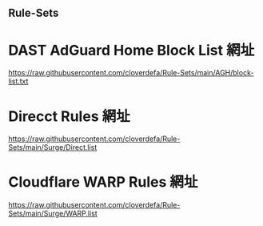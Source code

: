 ## Rule-Sets

# DAST AdGuard Home Block List 網址
https://raw.githubusercontent.com/cloverdefa/Rule-Sets/main/AGH/block-list.txt

# Direcct Rules 網址
https://raw.githubusercontent.com/cloverdefa/Rule-Sets/main/Surge/Direct.list

# Cloudflare WARP Rules 網址
https://raw.githubusercontent.com/cloverdefa/Rule-Sets/main/Surge/WARP.list